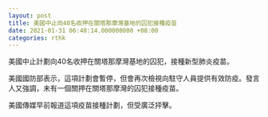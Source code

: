 ```yaml
---
layout: post
title: 美國中止向40名收押在關塔那摩灣基地的囚犯接種疫苗
date: 2021-01-31 06:48:14.000000000 +08:00
categories: rthk
---
```


美國中止計劃向40名收押在關塔那摩灣基地的囚犯，接種新型肺炎疫苗。

美國國防部表示，這項計劃會暫停，但會再次檢視向駐守人員提供有效防疫。發言人又強調，未有一個關押在關塔那摩灣的囚犯接種疫苗。

美國傳媒早前報道這項疫苗接種計劃，但受廣泛抨擊。
